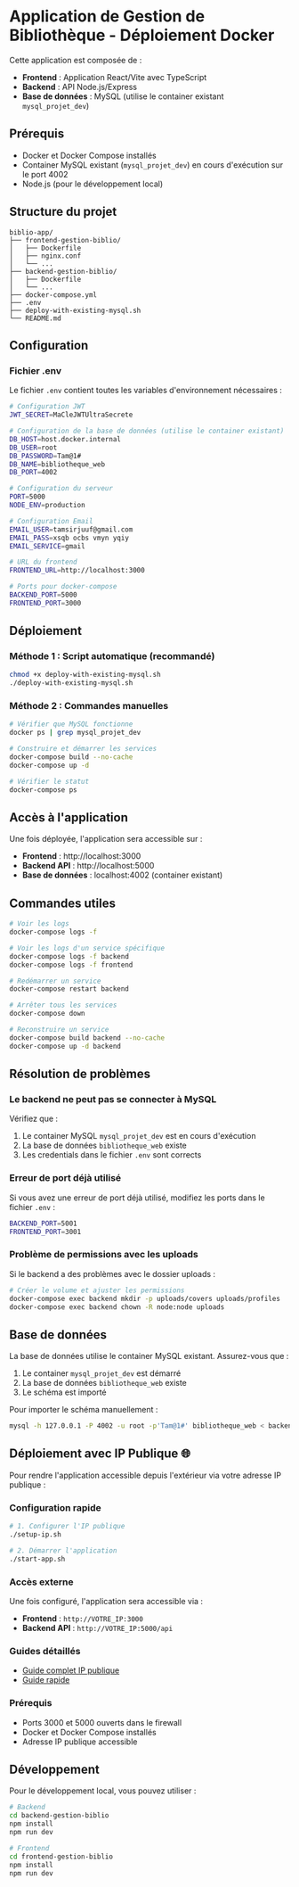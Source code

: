 # Application de Gestion de Bibliothèque - Déploiement Docker

Cette application est composée de :
- **Frontend** : Application React/Vite avec TypeScript
- **Backend** : API Node.js/Express
- **Base de données** : MySQL (utilise le container existant `mysql_projet_dev`)

## Prérequis

- Docker et Docker Compose installés
- Container MySQL existant (`mysql_projet_dev`) en cours d'exécution sur le port 4002
- Node.js (pour le développement local)

## Structure du projet

```
biblio-app/
├── frontend-gestion-biblio/
│   ├── Dockerfile
│   ├── nginx.conf
│   └── ...
├── backend-gestion-biblio/
│   ├── Dockerfile
│   └── ...
├── docker-compose.yml
├── .env
├── deploy-with-existing-mysql.sh
└── README.md
```

## Configuration

### Fichier .env

Le fichier `.env` contient toutes les variables d'environnement nécessaires :

```bash
# Configuration JWT
JWT_SECRET=MaCleJWTUltraSecrete

# Configuration de la base de données (utilise le container existant)
DB_HOST=host.docker.internal
DB_USER=root
DB_PASSWORD=Tam@1#
DB_NAME=bibliotheque_web
DB_PORT=4002

# Configuration du serveur
PORT=5000
NODE_ENV=production

# Configuration Email
EMAIL_USER=tamsirjuuf@gmail.com
EMAIL_PASS=xsqb ocbs vmyn yqiy
EMAIL_SERVICE=gmail

# URL du frontend
FRONTEND_URL=http://localhost:3000

# Ports pour docker-compose
BACKEND_PORT=5000
FRONTEND_PORT=3000
```

## Déploiement

### Méthode 1 : Script automatique (recommandé)

```bash
chmod +x deploy-with-existing-mysql.sh
./deploy-with-existing-mysql.sh
```

### Méthode 2 : Commandes manuelles

```bash
# Vérifier que MySQL fonctionne
docker ps | grep mysql_projet_dev

# Construire et démarrer les services
docker-compose build --no-cache
docker-compose up -d

# Vérifier le statut
docker-compose ps
```

## Accès à l'application

Une fois déployée, l'application sera accessible sur :

- **Frontend** : http://localhost:3000
- **Backend API** : http://localhost:5000
- **Base de données** : localhost:4002 (container existant)

## Commandes utiles

```bash
# Voir les logs
docker-compose logs -f

# Voir les logs d'un service spécifique
docker-compose logs -f backend
docker-compose logs -f frontend

# Redémarrer un service
docker-compose restart backend

# Arrêter tous les services
docker-compose down

# Reconstruire un service
docker-compose build backend --no-cache
docker-compose up -d backend
```

## Résolution de problèmes

### Le backend ne peut pas se connecter à MySQL

Vérifiez que :
1. Le container MySQL `mysql_projet_dev` est en cours d'exécution
2. La base de données `bibliotheque_web` existe
3. Les credentials dans le fichier `.env` sont corrects

### Erreur de port déjà utilisé

Si vous avez une erreur de port déjà utilisé, modifiez les ports dans le fichier `.env` :

```bash
BACKEND_PORT=5001
FRONTEND_PORT=3001
```

### Problème de permissions avec les uploads

Si le backend a des problèmes avec le dossier uploads :

```bash
# Créer le volume et ajuster les permissions
docker-compose exec backend mkdir -p uploads/covers uploads/profiles
docker-compose exec backend chown -R node:node uploads
```

## Base de données

La base de données utilise le container MySQL existant. Assurez-vous que :

1. Le container `mysql_projet_dev` est démarré
2. La base de données `bibliotheque_web` existe
3. Le schéma est importé

Pour importer le schéma manuellement :

```bash
mysql -h 127.0.0.1 -P 4002 -u root -p'Tam@1#' bibliotheque_web < backend-gestion-biblio/database/schema_complet.sql
```

## Déploiement avec IP Publique 🌐

Pour rendre l'application accessible depuis l'extérieur via votre adresse IP publique :

### Configuration rapide
```bash
# 1. Configurer l'IP publique
./setup-ip.sh

# 2. Démarrer l'application
./start-app.sh
```

### Accès externe
Une fois configuré, l'application sera accessible via :
- **Frontend** : `http://VOTRE_IP:3000`
- **Backend API** : `http://VOTRE_IP:5000/api`

### Guides détaillés
- [Guide complet IP publique](./DEPLOIEMENT-IP-PUBLIQUE.md)
- [Guide rapide](./GUIDE-RAPIDE-IP.md)

### Prérequis
- Ports 3000 et 5000 ouverts dans le firewall
- Docker et Docker Compose installés
- Adresse IP publique accessible

## Développement

Pour le développement local, vous pouvez utiliser :

```bash
# Backend
cd backend-gestion-biblio
npm install
npm run dev

# Frontend
cd frontend-gestion-biblio
npm install
npm run dev
```
